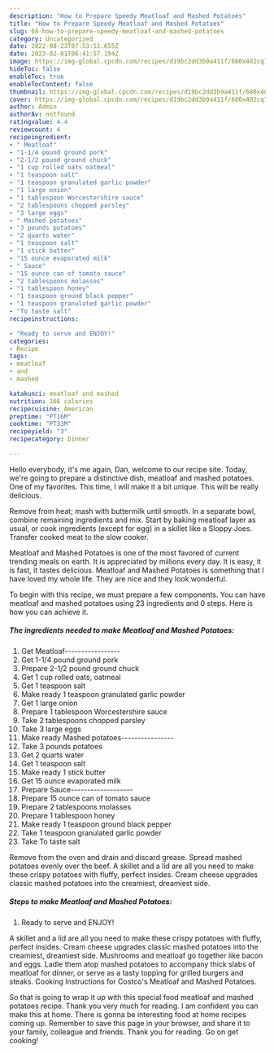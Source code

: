 ```yaml
---
description: "How to Prepare Speedy Meatloaf and Mashed Potatoes"
title: "How to Prepare Speedy Meatloaf and Mashed Potatoes"
slug: 68-how-to-prepare-speedy-meatloaf-and-mashed-potatoes
category: Uncategorized
date: 2022-08-23T07:53:51.655Z
date: 2023-02-01T06:41:57.194Z
image: https://img-global.cpcdn.com/recipes/d19bc2dd3b9a411f/680x482cq70/meatloaf-and-mashed-potatoes-recipe-main-photo.jpg
hideToc: false
enableToc: true
enableTocContent: false
thumbnail: https://img-global.cpcdn.com/recipes/d19bc2dd3b9a411f/680x482cq70/meatloaf-and-mashed-potatoes-recipe-main-photo.jpg
cover: https://img-global.cpcdn.com/recipes/d19bc2dd3b9a411f/680x482cq70/meatloaf-and-mashed-potatoes-recipe-main-photo.jpg
author: Admin
authorAv: notfound
ratingvalue: 4.4
reviewcount: 4
recipeingredient:
- " Meatloaf"
- "1-1/4 pound ground pork"
- "2-1/2 pound ground chuck"
- "1 cup rolled oats oatmeal"
- "1 teaspoon salt"
- "1 teaspoon granulated garlic powder"
- "1 large onion"
- "1 tablespoon Worcestershire sauce"
- "2 tablespoons chopped parsley"
- "3 large eggs"
- " Mashed potatoes"
- "3 pounds potatoes"
- "2 quarts water"
- "1 teaspoon salt"
- "1 stick butter"
- "15 ounce evaporated milk"
- " Sauce"
- "15 ounce can of tomato sauce"
- "2 tablespoons molasses"
- "1 tablespoon honey"
- "1 teaspoon ground black pepper"
- "1 teaspoon granulated garlic powder"
- "To taste salt"
recipeinstructions:

- "Ready to serve and ENJOY!"
categories:
- Recipe
tags:
- meatloaf
- and
- mashed

katakunci: meatloaf and mashed 
nutrition: 166 calories
recipecuisine: American
preptime: "PT16M"
cooktime: "PT33M"
recipeyield: "3"
recipecategory: Dinner

---
```



Hello everybody, it's me again, Dan, welcome to our recipe site. Today, we're going to prepare a distinctive dish, meatloaf and mashed potatoes. One of my favorites. This time, I will make it a bit unique. This will be really delicious.

Remove from heat; mash with buttermilk until smooth. In a separate bowl, combine remaining ingredients and mix. Start by baking meatloaf layer as usual, or cook ingredients (except for egg) in a skillet like a Sloppy Joes. Transfer cooked meat to the slow cooker.

Meatloaf and Mashed Potatoes is one of the most favored of current trending meals on earth. It is appreciated by millions every day. It is easy, it is fast, it tastes delicious. Meatloaf and Mashed Potatoes is something that I have loved my whole life. They are nice and they look wonderful.


To begin with this recipe, we must prepare a few components. You can have meatloaf and mashed potatoes using 23 ingredients and 0 steps. Here is how you can achieve it.

<!--inarticleads1-->

##### The ingredients needed to make Meatloaf and Mashed Potatoes:

1. Get  Meatloaf-----------------
1. Get 1-1/4 pound ground pork
1. Prepare 2-1/2 pound ground chuck
1. Get 1 cup rolled oats, oatmeal
1. Get 1 teaspoon salt
1. Make ready 1 teaspoon granulated garlic powder
1. Get 1 large onion
1. Prepare 1 tablespoon Worcestershire sauce
1. Take 2 tablespoons chopped parsley
1. Take 3 large eggs
1. Make ready  Mashed potatoes----------------
1. Take 3 pounds potatoes
1. Get 2 quarts water
1. Get 1 teaspoon salt
1. Make ready 1 stick butter
1. Get 15 ounce evaporated milk
1. Prepare  Sauce-------------------
1. Prepare 15 ounce can of tomato sauce
1. Prepare 2 tablespoons molasses
1. Prepare 1 tablespoon honey
1. Make ready 1 teaspoon ground black pepper
1. Take 1 teaspoon granulated garlic powder
1. Take To taste salt


Remove from the oven and drain and discard grease. Spread mashed potatoes evenly over the beef. A skillet and a lid are all you need to make these crispy potatoes with fluffy, perfect insides. Cream cheese upgrades classic mashed potatoes into the creamiest, dreamiest side. 

<!--inarticleads2-->

##### Steps to make Meatloaf and Mashed Potatoes:


1. Ready to serve and ENJOY!

A skillet and a lid are all you need to make these crispy potatoes with fluffy, perfect insides. Cream cheese upgrades classic mashed potatoes into the creamiest, dreamiest side. Mushrooms and meatloaf go together like bacon and eggs. Ladle them atop mashed potatoes to accompany thick slabs of meatloaf for dinner, or serve as a tasty topping for grilled burgers and steaks. Cooking Instructions for Costco&#39;s Meatloaf and Mashed Potatoes. 

So that is going to wrap it up with this special food meatloaf and mashed potatoes recipe. Thank you very much for reading. I am confident you can make this at home. There is gonna be interesting food at home recipes coming up. Remember to save this page in your browser, and share it to your family, colleague and friends. Thank you for reading. Go on get cooking!
